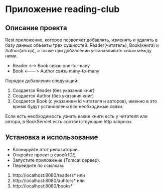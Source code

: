 # Приложение reading-club

## Описание проекта

Rest приложение, которое позволяет добавлять, изменять и удалять 
в базу данных объекты 
трех сущностей: Reader(читатель), Book(книга) и Author(автор), а 
также при добавлении устанавливать связи между ними.
* Reader <--> Book связь one-to-many
* Book <---> Author связь many-to-many

Порядок добавления следующий:
1. Создается Reader (без указания книг)
2. Создается Author (без указания книг)
3. Создается Book (c указанием id читателя и авторов), именно в это
время будут установлены все необходимые связи.

Если есть необходимость узнать какие книги есть у читателя или 
автора, в BookServlet есть соответствующие http запросы.


## Установка и использование
* Клонируйте этот репозиторий. 
* Откройте проект в своей IDE. 
* Запустите приложение (Tomcat сервер). 
* Перейдите по ссылкам: 
1. http://localhost:8080/readers* или
2. http://localhost:8080/auhtors* или
3. http://localhost:8080/books*

















